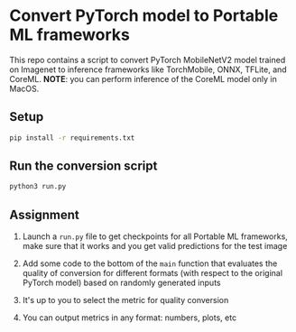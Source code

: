 # Convert PyTorch model to Portable ML frameworks

This repo contains a script to convert PyTorch MobileNetV2 model trained on Imagenet to inference frameworks like TorchMobile, ONNX, TFLite, and CoreML.
<b>NOTE</b>: you can perform inference of the CoreML model only in MacOS.

## Setup

```bash
pip install -r requirements.txt
```

## Run the conversion script

```bash
python3 run.py
```

## Assignment

1. Launch a `run.py` file to get checkpoints for all Portable ML frameworks, make sure that it works and you get valid predictions for the test image

2. Add some code to the bottom of the `main` function that evaluates the quality of conversion for different formats (with respect to the original PyTorch model) based on randomly generated inputs

3. It's up to you to select the metric for quality conversion

4. You can output metrics in any format: numbers, plots, etc

